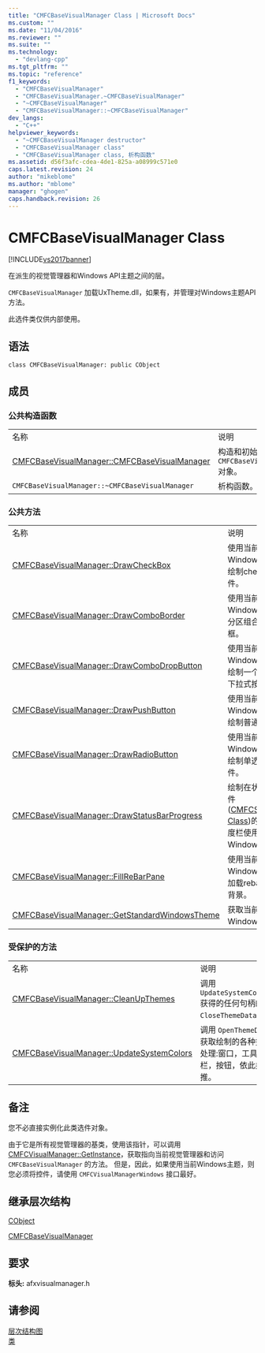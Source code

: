 ```yaml
---
title: "CMFCBaseVisualManager Class | Microsoft Docs"
ms.custom: ""
ms.date: "11/04/2016"
ms.reviewer: ""
ms.suite: ""
ms.technology: 
  - "devlang-cpp"
ms.tgt_pltfrm: ""
ms.topic: "reference"
f1_keywords: 
  - "CMFCBaseVisualManager"
  - "CMFCBaseVisualManager.~CMFCBaseVisualManager"
  - "~CMFCBaseVisualManager"
  - "CMFCBaseVisualManager::~CMFCBaseVisualManager"
dev_langs: 
  - "C++"
helpviewer_keywords: 
  - "~CMFCBaseVisualManager destructor"
  - "CMFCBaseVisualManager class"
  - "CMFCBaseVisualManager class, 析构函数"
ms.assetid: d56f3afc-cdea-4de1-825a-a08999c571e0
caps.latest.revision: 24
author: "mikeblome"
ms.author: "mblome"
manager: "ghogen"
caps.handback.revision: 26
---
```

# CMFCBaseVisualManager Class
[!INCLUDE[vs2017banner](../../assembler/inline/includes/vs2017banner.md)]

在派生的视觉管理器和Windows API主题之间的层。  
  
 `CMFCBaseVisualManager` 加载UxTheme.dll，如果有，并管理对Windows主题API方法。  
  
 此选件类仅供内部使用。  
  
## 语法  
  
```  
class CMFCBaseVisualManager: public CObject  
```  
  
## 成员  
  
### 公共构造函数  
  
|||  
|-|-|  
|名称|说明|  
|[CMFCBaseVisualManager::CMFCBaseVisualManager](../Topic/CMFCBaseVisualManager::CMFCBaseVisualManager.md)|构造和初始化 `CMFCBaseVisualManager` 对象。|  
|`CMFCBaseVisualManager::~CMFCBaseVisualManager`|析构函数。|  
  
### 公共方法  
  
|||  
|-|-|  
|名称|说明|  
|[CMFCBaseVisualManager::DrawCheckBox](../Topic/CMFCBaseVisualManager::DrawCheckBox.md)|使用当前Windows主题，绘制checkbox控件。|  
|[CMFCBaseVisualManager::DrawComboBorder](../Topic/CMFCBaseVisualManager::DrawComboBorder.md)|使用当前Windows主题，分区组合框边框。|  
|[CMFCBaseVisualManager::DrawComboDropButton](../Topic/CMFCBaseVisualManager::DrawComboDropButton.md)|使用当前Windows主题，绘制一个组合框下拉式按钮。|  
|[CMFCBaseVisualManager::DrawPushButton](../Topic/CMFCBaseVisualManager::DrawPushButton.md)|使用当前Windows主题，绘制普通按钮。|  
|[CMFCBaseVisualManager::DrawRadioButton](../Topic/CMFCBaseVisualManager::DrawRadioButton.md)|使用当前Windows主题，绘制单选按钮控件。|  
|[CMFCBaseVisualManager::DrawStatusBarProgress](../Topic/CMFCBaseVisualManager::DrawStatusBarProgress.md)|绘制在状态栏控件\([CMFCStatusBar Class](../../mfc/reference/cmfcstatusbar-class.md)\)的一个进度栏使用当前Windows主题。|  
|[CMFCBaseVisualManager::FillReBarPane](../Topic/CMFCBaseVisualManager::FillReBarPane.md)|使用当前Windows主题，加载rebar控件的背景。|  
|[CMFCBaseVisualManager::GetStandardWindowsTheme](../Topic/CMFCBaseVisualManager::GetStandardWindowsTheme.md)|获取当前Windows主题。|  
  
### 受保护的方法  
  
|||  
|-|-|  
|名称|说明|  
|[CMFCBaseVisualManager::CleanUpThemes](../Topic/CMFCBaseVisualManager::CleanUpThemes.md)|调用 `UpdateSystemColors`获得的任何句柄的 `CloseThemeData`。|  
|[CMFCBaseVisualManager::UpdateSystemColors](../Topic/CMFCBaseVisualManager::UpdateSystemColors.md)|调用 `OpenThemeData` 获取绘制的各种控件处理:窗口，工具栏，按钮，依此类推。|  
  
## 备注  
 您不必直接实例化此类选件对象。  
  
 由于它是所有视觉管理器的基类，使用该指针，可以调用 [CMFCVisualManager::GetInstance](../Topic/CMFCVisualManager::GetInstance.md)，获取指向当前视觉管理器和访问 `CMFCBaseVisualManager` 的方法。  但是，因此，如果使用当前Windows主题，则您必须将控件，请使用 `CMFCVisualManagerWindows` 接口最好。  
  
## 继承层次结构  
 [CObject](../../mfc/reference/cobject-class.md)  
  
 [CMFCBaseVisualManager](../../mfc/reference/cmfcbasevisualmanager-class.md)  
  
## 要求  
 **标头:** afxvisualmanager.h  
  
## 请参阅  
 [层次结构图](../../mfc/hierarchy-chart.md)   
 [类](../../mfc/reference/mfc-classes.md)
